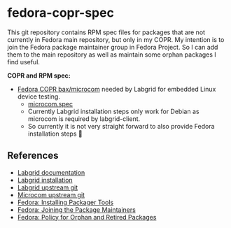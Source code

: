 # fedora-copr-spec

This git repository contains RPM spec files for packages that are not currently in Fedora main repository, but only in my COPR.
My intention is to join the Fedora package maintainer group in Fedora Project.
So I can add them to the main repository as well as maintain some orphan packages I find useful.

**COPR and RPM spec:**

- [Fedora COPR bax/microcom](https://copr.fedorainfracloud.org/coprs/bax/microcom/) needed by Labgrid for embedded Linux device testing.
  - [microcom.spec](microcom.spec)
  - Currently Labgrid installation steps only work for Debian as microcom is required by labgrid-client.
  - So currently it is not very straight forward to also provide Fedora installation steps 🙁

## References

- [Labgrid documentation](https://labgrid.readthedocs.io/en/latest/index.html)
- [Labgrid installation](https://labgrid.readthedocs.io/en/latest/getting_started.html#installation)
- [Labgrid upstream git](https://github.com/labgrid-project/labgrid)
- [Microcom upstream git](https://github.com/pengutronix/microcom)
- [Fedora: Installing Packager Tools](https://docs.fedoraproject.org/en-US/package-maintainers/Installing_Packager_Tools/)
- [Fedora: Joining the Package Maintainers](https://docs.fedoraproject.org/en-US/package-maintainers/Joining_the_Package_Maintainers/)
- [Fedora: Policy for Orphan and Retired Packages](https://docs.fedoraproject.org/en-US/fesco/Policy_for_orphan_and_retired_packages/)

